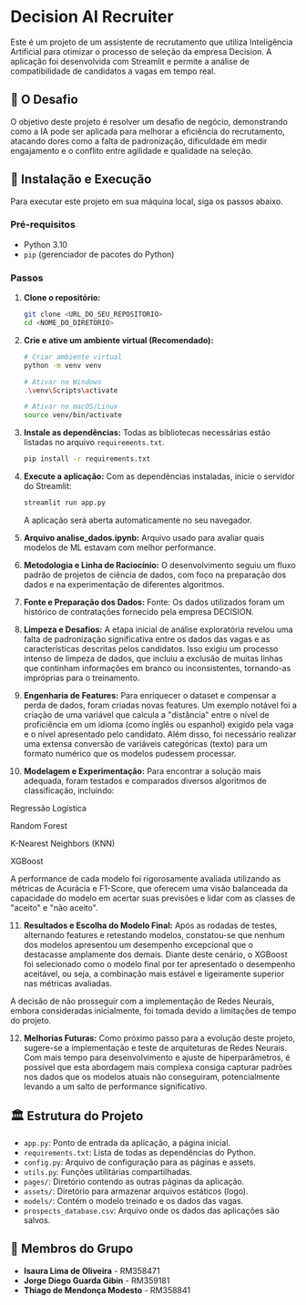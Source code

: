# Decision AI Recruiter

Este é um projeto de um assistente de recrutamento que utiliza Inteligência Artificial para otimizar o processo de seleção da empresa Decision. A aplicação foi desenvolvida com Streamlit e permite a análise de compatibilidade de candidatos a vagas em tempo real.

## 🎯 O Desafio

O objetivo deste projeto é resolver um desafio de negócio, demonstrando como a IA pode ser aplicada para melhorar a eficiência do recrutamento, atacando dores como a falta de padronização, dificuldade em medir engajamento e o conflito entre agilidade e qualidade na seleção.

## 🚀 Instalação e Execução

Para executar este projeto em sua máquina local, siga os passos abaixo.

### Pré-requisitos

- Python 3.10
- `pip` (gerenciador de pacotes do Python)

### Passos

1.  **Clone o repositório:**
    ```bash
    git clone <URL_DO_SEU_REPOSITORIO>
    cd <NOME_DO_DIRETORIO>
    ```

2.  **Crie e ative um ambiente virtual (Recomendado):**
    ```bash
    # Criar ambiente virtual
    python -m venv venv

    # Ativar no Windows
    .\venv\Scripts\activate

    # Ativar no macOS/Linux
    source venv/bin/activate
    ```

3.  **Instale as dependências:**
    Todas as bibliotecas necessárias estão listadas no arquivo `requirements.txt`.
    ```bash
    pip install -r requirements.txt
    ```

4.  **Execute a aplicação:**
    Com as dependências instaladas, inicie o servidor do Streamlit:
    ```bash
    streamlit run app.py
    ```
    A aplicação será aberta automaticamente no seu navegador.

5.  **Arquivo analise_dados.ipynb:**
     Arquivo usado para avaliar quais modelos de ML estavam com melhor performance.

6.  **Metodologia e Linha de Raciocínio:**
O desenvolvimento seguiu um fluxo padrão de projetos de ciência de dados, com foco na preparação dos dados e na experimentação de diferentes algoritmos.

7.  **Fonte e Preparação dos Dados:**
Fonte: Os dados utilizados foram um histórico de contratações fornecido pela empresa DECISION.

8.  **Limpeza e Desafios:** 
A etapa inicial de análise exploratória revelou uma falta de padronização significativa entre os dados das vagas e as características descritas pelos candidatos. 
Isso exigiu um processo intenso de limpeza de dados, que incluiu a exclusão de muitas linhas que continham informações em branco ou inconsistentes, tornando-as impróprias para o treinamento.

9.  **Engenharia de Features:**
Para enriquecer o dataset e compensar a perda de dados, foram criadas novas features. Um exemplo notável foi a criação de uma variável que calcula a "distância" 
entre o nível de proficiência em um idioma (como inglês ou espanhol) exigido pela vaga e o nível apresentado pelo candidato. Além disso, foi necessário realizar uma extensa conversão de variáveis categóricas (texto) 
para um formato numérico que os modelos pudessem processar.

10.  **Modelagem e Experimentação:**
Para encontrar a solução mais adequada, foram testados e comparados diversos algoritmos de classificação, incluindo:

Regressão Logística

Random Forest

K-Nearest Neighbors (KNN)

XGBoost

A performance de cada modelo foi rigorosamente avaliada utilizando as métricas de Acurácia e F1-Score, que oferecem uma visão balanceada da capacidade do modelo em acertar suas previsões e lidar com as classes de "aceito" e "não aceito".

11.  **Resultados e Escolha do Modelo Final:**
Após as rodadas de testes, alternando features e retestando modelos, constatou-se que nenhum dos modelos apresentou um desempenho excepcional que o destacasse amplamente dos demais. 
Diante deste cenário, o XGBoost foi selecionado como o modelo final por ter apresentado o desempenho aceitável, ou seja, a combinação mais estável e ligeiramente superior nas métricas avaliadas.

A decisão de não prosseguir com a implementação de Redes Neurais, embora consideradas inicialmente, foi tomada devido a limitações de tempo do projeto.

12.  **Melhorias Futuras:**
Como próximo passo para a evolução deste projeto, sugere-se a implementação e teste de arquiteturas de Redes Neurais. 
Com mais tempo para desenvolvimento e ajuste de hiperparâmetros, é possível que esta abordagem mais complexa consiga capturar padrões nos dados que os modelos atuais não conseguiram, 
potencialmente levando a um salto de performance significativo.

## 🏛️ Estrutura do Projeto

-   `app.py`: Ponto de entrada da aplicação, a página inicial.
-   `requirements.txt`: Lista de todas as dependências do Python.
-   `config.py`: Arquivo de configuração para as páginas e assets.
-   `utils.py`: Funções utilitárias compartilhadas.
-   `pages/`: Diretório contendo as outras páginas da aplicação.
-   `assets/`: Diretório para armazenar arquivos estáticos (logo).
-   `models/`: Contém o modelo treinado e os dados das vagas.
-   `prospects_database.csv`: Arquivo onde os dados das aplicações são salvos.

## 👥 Membros do Grupo

-   **Isaura Lima de Oliveira** - RM358471
-   **Jorge Diego Guarda Gibin** - RM359181
-   **Thiago de Mendonça Modesto** - RM358841